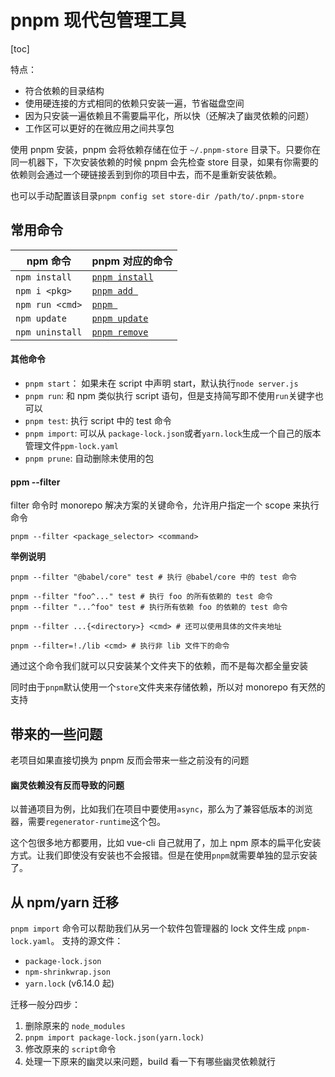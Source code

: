 # pnpm 现代包管理工具

[toc]

特点：

- 符合依赖的目录结构
- 使用硬连接的方式相同的依赖只安装一遍，节省磁盘空间
- 因为只安装一遍依赖且不需要扁平化，所以快（还解决了幽灵依赖的问题）
- 工作区可以更好的在微应用之间共享包

使用 pnpm 安装，pnpm 会将依赖存储在位于 `~/.pnpm-store` 目录下。只要你在同一机器下，下次安装依赖的时候 pnpm 会先检查 store 目录，如果有你需要的依赖则会通过一个硬链接丢到到你的项目中去，而不是重新安装依赖。

也可以手动配置该目录`pnpm config set store-dir /path/to/.pnpm-store`

## 常用命令

| npm 命令        | pnpm 对应的命令                               |
| --------------- | --------------------------------------------- |
| `npm install`   | [`pnpm install`](https://pnpm.io/cli/install) |
| `npm i <pkg>`   | [`pnpm add `](https://pnpm.io/cli/add)        |
| `npm run <cmd>` | [`pnpm `](https://pnpm.io/cli/run)            |
| `npm update`    | [`pnpm update`](https://pnpm.io/cli/update)   |
| `npm uninstall` | [`pnpm remove`](https://pnpm.io/cli/remove)   |

#### 其他命令

- `pnpm start`： 如果未在 script 中声明 start，默认执行`node server.js`
- `pnpm run`: 和 npm 类似执行 script 语句，但是支持简写即不使用`run`关键字也可以
- `pnpm test`: 执行 script 中的 test 命令
- `pnpm import`: 可以从 `package-lock.json`或者`yarn.lock`生成一个自己的版本管理文件`ppm-lock.yaml`
- `pnpm prune`: 自动删除未使用的包

#### ppm --filter

filter 命令时 monorepo 解决方案的关键命令，允许用户指定一个 scope 来执行命令

`pnpm --filter <package_selector> <command>`

**举例说明** 

```shell
pnpm --filter "@babel/core" test # 执行 @babel/core 中的 test 命令

pnpm --filter "foo^..." test # 执行 foo 的所有依赖的 test 命令
pnpm --filter "...^foo" test # 执行所有依赖 foo 的依赖的 test 命令

pnpm --filter ...{<directory>} <cmd> # 还可以使用具体的文件夹地址

pnpm --filter=!./lib <cmd> # 执行非 lib 文件下的命令
```

通过这个命令我们就可以只安装某个文件夹下的依赖，而不是每次都全量安装

同时由于`pnpm`默认使用一个`store`文件夹来存储依赖，所以对 monorepo 有天然的支持

## 带来的一些问题

老项目如果直接切换为 pnpm 反而会带来一些之前没有的问题

#### 幽灵依赖没有反而导致的问题

以普通项目为例，比如我们在项目中要使用`async`，那么为了兼容低版本的浏览器，需要`regenerator-runtime`这个包。

这个包很多地方都要用，比如 vue-cli 自己就用了，加上 npm 原本的扁平化安装方式。让我们即使没有安装也不会报错。但是在使用`pnpm`就需要单独的显示安装了。

## 从 npm/yarn 迁移

`pnpm import` 命令可以帮助我们从另一个软件包管理器的 lock 文件生成 `pnpm-lock.yaml`。 支持的源文件：

- `package-lock.json`
- `npm-shrinkwrap.json`
- `yarn.lock` (v6.14.0 起)

迁移一般分四步：

1. 删除原来的 `node_modules`
2. `pnpm import package-lock.json(yarn.lock) `
3. 修改原来的 `script`命令
4. 处理一下原来的幽灵以来问题，build 看一下有哪些幽灵依赖就行